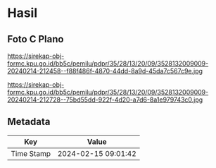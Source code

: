 # Hasil

## Foto C Plano

https://sirekap-obj-formc.kpu.go.id/bb5c/pemilu/pdpr/35/28/13/20/09/3528132009009-20240214-212458--f88f486f-4870-44dd-8a9d-45da7c567c9e.jpg

https://sirekap-obj-formc.kpu.go.id/bb5c/pemilu/pdpr/35/28/13/20/09/3528132009009-20240214-212728--75bd55dd-922f-4d20-a7d6-8a1e979743c0.jpg


## Metadata

| Key        | Value               |
| ---------- | ------------------- |
| Time Stamp | 2024-02-15 09:01:42 |



